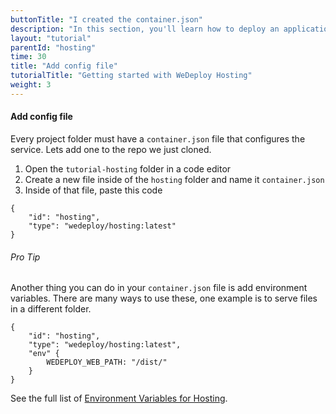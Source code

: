 ```yaml
---
buttonTitle: "I created the container.json"
description: "In this section, you'll learn how to deploy an application using WeDeploy Hosting."
layout: "tutorial"
parentId: "hosting"
time: 30
title: "Add config file"
tutorialTitle: "Getting started with WeDeploy Hosting"
weight: 3
---
```


#### Add config file

Every project folder must have a `container.json` file that configures the service. Lets add one to the repo we just cloned. 

1. Open the `tutorial-hosting` folder in a code editor
2. Create a new file inside of the `hosting` folder and name it `container.json`
3. Inside of that file, paste this code

```application/json
{
	"id": "hosting",
	"type": "wedeploy/hosting:latest"
}

```

<aside>

###### <span class="icon-16-star"></span> Pro Tip

Another thing you can do in your `container.json` file is add environment variables. There are many ways to use these, one example is to serve files in a different folder.

```application/json
{
	"id": "hosting",
	"type": "wedeploy/hosting:latest",
	"env" {
		WEDEPLOY_WEB_PATH: "/dist/"
	}
}
```

See the full list of <a href="http://wedeploy.com/docs/hosting/environment-variables.html" target="_blank">Environment Variables for Hosting</a>.

</aside>
